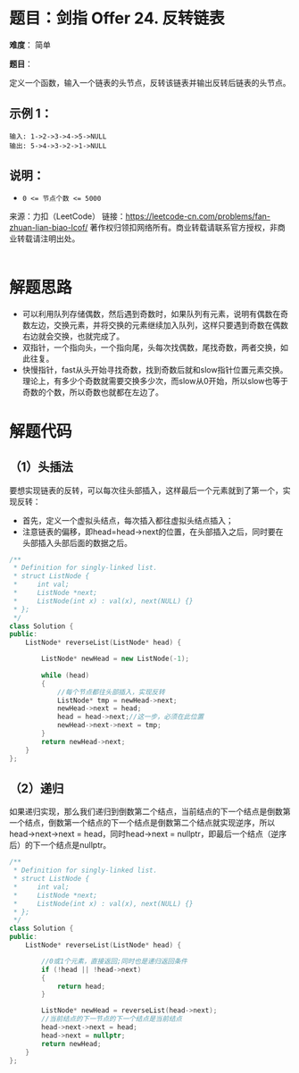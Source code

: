 # 题目：剑指 Offer 24. 反转链表
**难度**： 简单

**题目**：

定义一个函数，输入一个链表的头节点，反转该链表并输出反转后链表的头节点。



## 示例 1：

```
输入: 1->2->3->4->5->NULL
输出: 5->4->3->2->1->NULL
```





## 说明：

- `0 <= 节点个数 <= 5000`

  



来源：力扣（LeetCode）
链接：https://leetcode-cn.com/problems/fan-zhuan-lian-biao-lcof/
著作权归领扣网络所有。商业转载请联系官方授权，非商业转载请注明出处。
<br>
<br>

# 解题思路

- 可以利用队列存储偶数，然后遇到奇数时，如果队列有元素，说明有偶数在奇数左边，交换元素，并将交换的元素继续加入队列，这样只要遇到奇数在偶数右边就会交换，也就完成了。
- 双指针，一个指向头，一个指向尾，头每次找偶数，尾找奇数，两者交换，如此往复。
- 快慢指针，fast从头开始寻找奇数，找到奇数后就和slow指针位置元素交换。理论上，有多少个奇数就需要交换多少次，而slow从0开始，所以slow也等于奇数的个数，所以奇数也就都在左边了。

# 解题代码

## （1）头插法

要想实现链表的反转，可以每次往头部插入，这样最后一个元素就到了第一个，实现反转：

- 首先，定义一个虚拟头结点，每次插入都往虚拟头结点插入；
- 注意链表的偏移，即head=head->next的位置，在头部插入之后，同时要在头部插入头部后面的数据之后。


```cpp
/**
 * Definition for singly-linked list.
 * struct ListNode {
 *     int val;
 *     ListNode *next;
 *     ListNode(int x) : val(x), next(NULL) {}
 * };
 */
class Solution {
public:
    ListNode* reverseList(ListNode* head) {

        ListNode* newHead = new ListNode(-1);
        
        while (head)
        {
            //每个节点都往头部插入，实现反转
            ListNode* tmp = newHead->next;
            newHead->next = head;
            head = head->next;//这一步，必须在此位置
            newHead->next->next = tmp;
        }
        return newHead->next;
    }
};
```

## （2）递归

如果递归实现，那么我们递归到倒数第二个结点，当前结点的下一个结点是倒数第一个结点，倒数第一个结点的下一个结点是倒数第二个结点就实现逆序，所以head->next->next = head，同时head->next = nullptr，即最后一个结点（逆序后）的下一个结点是nullptr。

```cpp
/**
 * Definition for singly-linked list.
 * struct ListNode {
 *     int val;
 *     ListNode *next;
 *     ListNode(int x) : val(x), next(NULL) {}
 * };
 */
class Solution {
public:
    ListNode* reverseList(ListNode* head) {

        //0或1个元素，直接返回;同时也是递归返回条件
        if (!head || !head->next)
        {
            return head;
        }

        ListNode* newHead = reverseList(head->next);
        //当前结点的下一节点的下一个结点是当前结点
        head->next->next = head;
        head->next = nullptr;
        return newHead;
    }
};
```
